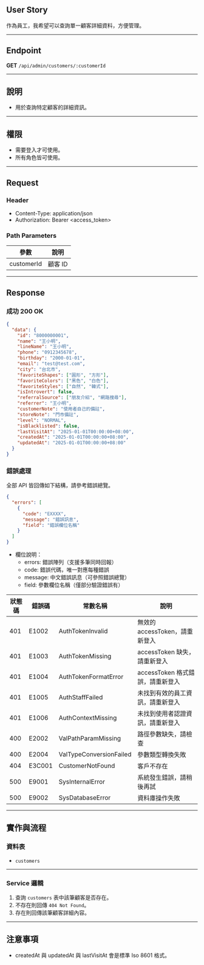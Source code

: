 ## User Story

作為員工，我希望可以查詢單一顧客詳細資料，方便管理。

---

## Endpoint

**GET** `/api/admin/customers/:customerId`

---

## 說明

- 用於查詢特定顧客的詳細資訊。

---

## 權限

- 需要登入才可使用。
- 所有角色皆可使用。

---

## Request

### Header

- Content-Type: application/json
- Authorization: Bearer <access_token>

### Path Parameters

| 參數       | 說明    |
| ---------- | ------- |
| customerId | 顧客 ID |

---

## Response

### 成功 200 OK

```json
{
  "data": {
    "id": "8000000001",
    "name": "王小明",
    "lineName": "王小明",
    "phone": "0912345678",
    "birthday": "2000-01-01",
    "email": "test@test.com",
    "city": "台北市",
    "favoriteShapes": ["圓形", "方形"],
    "favoriteColors": ["黑色", "白色"],
    "favoriteStyles": ["自然", "韓式"],
    "isIntrovert": false,
    "referralSource": ["朋友介紹", "網路搜尋"],
    "referrer": "王小明",
    "customerNote": "使用者自己的備註",
    "storeNote": "門市備註",
    "level": "NORMAL",
    "isBlacklisted": false,
    "lastVisitAt": "2025-01-01T00:00:00+08:00",
    "createdAt": "2025-01-01T00:00:00+08:00",
    "updatedAt": "2025-01-01T00:00:00+08:00"
  }
}
```

### 錯誤處理

全部 API 皆回傳如下結構，請參考錯誤總覽。

```json
{
  "errors": [
    {
      "code": "EXXXX",
      "message": "錯誤訊息",
      "field": "錯誤欄位名稱"
    }
  ]
}
```

- 欄位說明：
  - errors: 錯誤陣列（支援多筆同時回報）
  - code: 錯誤代碼，唯一對應每種錯誤
  - message: 中文錯誤訊息（可參照錯誤總覽）
  - field: 參數欄位名稱（僅部分驗證錯誤有）

| 狀態碼 | 錯誤碼 | 常數名稱                | 說明                             |
| ------ | ------ | ----------------------- | -------------------------------- |
| 401    | E1002  | AuthTokenInvalid       | 無效的 accessToken，請重新登入   |
| 401    | E1003  | AuthTokenMissing        | accessToken 缺失，請重新登入     |
| 401    | E1004  | AuthTokenFormatError    | accessToken 格式錯誤，請重新登入 |
| 401    | E1005  | AuthStaffFailed         | 未找到有效的員工資訊，請重新登入 |
| 401    | E1006  | AuthContextMissing      | 未找到使用者認證資訊，請重新登入 |
| 400    | E2002  | ValPathParamMissing     | 路徑參數缺失，請檢查             |
| 400    | E2004  | ValTypeConversionFailed | 參數類型轉換失敗                 |
| 404    | E3C001 | CustomerNotFound        | 客戶不存在                       |
| 500    | E9001  | SysInternalError        | 系統發生錯誤，請稍後再試         |
| 500    | E9002  | SysDatabaseError        | 資料庫操作失敗                   |

---

## 實作與流程

### 資料表

- `customers`

---

### Service 邏輯

1. 查詢 `customers` 表中該筆顧客是否存在。
2. 不存在則回傳 `404 Not Found`。
3. 存在則回傳該筆顧客詳細內容。

---

## 注意事項

- createdAt 與 updatedAt 與 lastVisitAt 會是標準 Iso 8601 格式。
